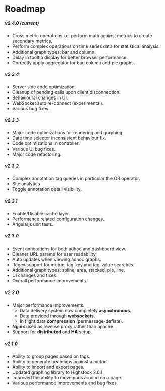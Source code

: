 Roadmap
=======

##### v2.4.0 (current)
- Cross metric operations i.e. perform math against metrics to create secondary metrics.
- Perform complex operations on time series data for statistical analysis.
- Additional graph types: bar and column.
- Delay in tooltip display for better browser performance.
- Correctly apply aggregator for bar, column and pie graphs.

##### v2.3.4
- Server side code optimization.
- Cleanup of pending calls upon client disconnection.
- Behavioural changes in UI.
- WebSocket auto re-connect (experimental).
- Various bug fixes.

##### v2.3.3
- Major code optimizations for rendering and graphing.
- Date time selector inconsistent behaviour fix.
- Code optimizations in controller.
- Various UI bug fixes.
- Major code refactoring.

##### v2.3.2
- Complex annotation tag queries in particular the OR operator.
- Site analytics
- Toggle annotation detail visibility.

##### v2.3.1
- Enable/Disable cache layer.
- Performance related configuration changes.
- Angularjs unit tests.

##### v2.3.0
- Event annotations for both adhoc and dashboard view.
- Cleaner URL params for user readability.
- Auto updates when viewing adhoc graphs.
- Regex support for metric, tag-key and tag-value searches.
- Additional graph types: spline, area, stacked, pie, line.
- UI changes and fixes.
- Overall performance improvements.

##### v2.2.0
- Major performance improvements.
	- Data delivery system now completely **asynchronous**.
	- Data provided through **websockets**.
	- In flight data **compression** (permessage-deflate).
- **Nginx** used as reverse proxy rather than apache.
- Support for **distributed** and **HA** setup.

##### v2.1.0
- Ability to group pages based on tags.
- Ability to generate heatmaps against a metric.
- Ability to import and export pages.
- Updated graphing library to Highstock 2.0.1
- Improved the ability to move pods around on a page.
- Various performance improvements and bug fixes.
